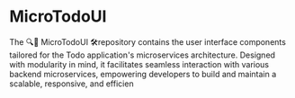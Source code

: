 # MicroTodoUI
The 🔍🔧 MicroTodoUI 🛠️repository contains the user interface components tailored for the Todo application's microservices architecture. Designed with modularity in mind, it facilitates seamless interaction with various backend microservices, empowering developers to build and maintain a scalable, responsive, and efficien
